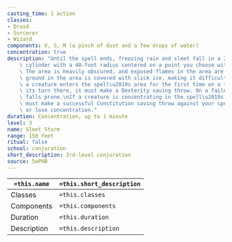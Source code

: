 ```yaml
---
casting_time: 1 action
classes:
- Druid
- Sorcerer
- Wizard
components: V, S, M (a pinch of dust and a few drops of water)
concentration: true
description: "Until the spell ends, freezing rain and sleet fall in a 20-foot-tall\
    \ cylinder with a 40-foot radius centered on a point you choose within range.\
    \ The area is heavily obscured, and exposed flames in the area are doused.\nThe\
    \ ground in the area is covered with slick ice, making it difficult terrain. When\
    \ a creature enters the spell\u2019s area for the first time on a turn or starts\
    \ its turn there, it must make a Dexterity saving throw. On a failed save, it\
    \ falls prone.\nIf a creature is concentrating in the spell\u2019s area, the creature\
    \ must make a successful Constitution saving throw against your spell save DC\
    \ or lose concentration."
duration: Concentration, up to 1 minute
level: 3
name: Sleet Storm
range: 150 feet
ritual: false
school: conjuration
short_description: 3rd-level conjuration
source: 5ePHB
---
```


| `=this.name` | `=this.short_description` |
| ------------ | ------------------------- |
| Classes      | `=this.classes`           |
| Components   | `=this.components`        |
| Duration     | `=this.duration`          |
| Description  | `=this.description`       |